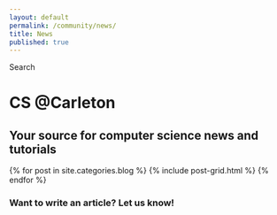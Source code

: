 ```yaml
---
layout: default
permalink: /community/news/
title: News
published: true
---
```

<div class='search-box'>Search</div>
<div class='content-wrap'>
	<h1 class='big-page-title'>CS @Carleton</h1>
    <h2>Your source for computer science news and tutorials</h2>
	<div class="tiles">
	{% for post in site.categories.blog %}
  		{% include post-grid.html %}
	{% endfor %}
	</div>
    <h3>Want to write an article? Let us know!</h3>
</div>

